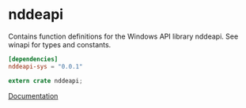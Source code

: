 # nddeapi #
Contains function definitions for the Windows API library nddeapi. See winapi for types and constants.

```toml
[dependencies]
nddeapi-sys = "0.0.1"
```

```rust
extern crate nddeapi;
```

[Documentation](https://retep998.github.io/doc/nddeapi/)
